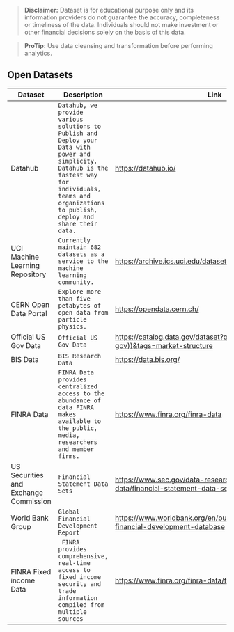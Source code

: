 
> **Disclaimer:** Dataset is for educational purpose only and its information providers do not guarantee the accuracy, completeness or timeliness of the data. Individuals should not make investment or other financial decisions solely on the basis of this data. 


> **ProTip:** Use data cleansing and transformation before performing analytics.


## Open Datasets


|Dataset                |Description                          |Link                         |
|----------------|-------------------------------|-----------------------------|
|Datahub|`Datahub, we provide various solutions to Publish and Deploy your Data with power and simplicity. Datahub is the fastest way for individuals, teams and organizations to publish, deploy and share their data.`            |https://datahub.io/           |
|UCI Machine Learning Repository          |`Currently maintain 682 datasets as a service to the machine learning community.`            |https://archive.ics.uci.edu/datasets/            |
|CERN Open Data Portal          |`Explore more than five petabytes of open data from particle physics.`|https://opendata.cern.ch/|
|Official US Gov Data  |`Official US Gov Data`  |https://catalog.data.gov/dataset?q=organization:((sec-gov))&tags=market-structure  |
|BIS Data |`BIS Research Data ` | https://data.bis.org/ |
|FINRA Data |`FINRA Data provides centralized access to the abundance of data FINRA makes available to the public, media, researchers and member firms.` | https://www.finra.org/finra-data |
|US Securities and Exchange Commission |`Financial Statement Data Sets` | https://www.sec.gov/data-research/sec-markets-data/financial-statement-data-sets |
|World Bank Group  |`Global Financial Development Report` | https://www.worldbank.org/en/publication/gfdr/data/global-financial-development-database |
|FINRA Fixed income Data |` FINRA provides comprehensive, real-time access to fixed income security and trade information compiled from multiple sources` | https://www.finra.org/finra-data/fixed-income|


